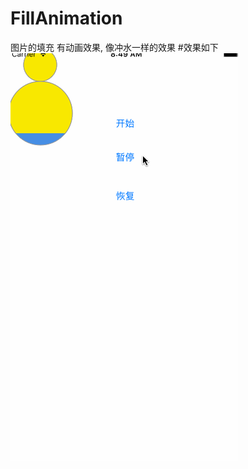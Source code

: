 # FillAnimation
图片的填充 有动画效果, 像冲水一样的效果
#效果如下
![Untitled.gif](https://github.com/rockyOpenSource/FillAnimation/blob/master/图片填充/图片填充/动画.gif)

